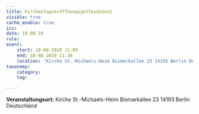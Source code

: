 ```yaml
---
title: Kirchentagseröffnungsgottesdienst
visible: true
cache_enable: true
ics: 
date: 18-08-19
rule: 
event:
	start: 18-08-2019 11:00
	end: 18-08-2019 11:30
	location: 'Kirche St.-Michaels-Heim Bismarkallee 23 14193 Berlin Deutschland'
taxonomy:
	category: 
	tag: 

---
```




**Veranstaltungsort:** Kirche St.-Michaels-Heim
Bismarkallee 23
14193 Berlin
Deutschland

